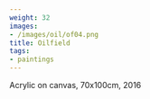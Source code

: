 ```yaml
---
weight: 32
images:
- /images/oil/of04.png
title: Oilfield
tags:
- paintings
---
```

Acrylic on canvas, 70x100cm, 2016
